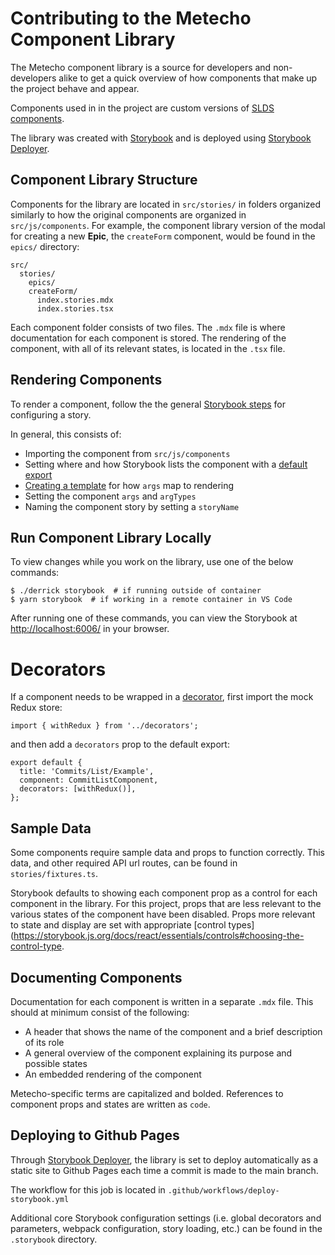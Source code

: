# Contributing to the Metecho Component Library

The Metecho component library is a source for developers and non-developers
alike to get a quick overview of how components that make up the project behave
and appear.

Components used in in the project are custom versions of
[SLDS components](https://react.lightningdesignsystem.com/).

The library was created with [Storybook](https://storybook.js.org/)
and is deployed using
[Storybook Deployer](https://github.com/storybookjs/storybook-deployer).

## Component Library Structure

Components for the library are located in `src/stories/` in folders organized
similarly to how the original components are organized in `src/js/components`.
For example, the component library version of the modal for creating a new
**Epic**, the `createForm` component, would be found in the `epics/` directory:


    src/
      stories/
        epics/
        createForm/
          index.stories.mdx
          index.stories.tsx


Each component folder consists of two files. The `.mdx` file is where
documentation for each component is stored. The rendering of the component, with
all of its relevant states, is located in the `.tsx` file.

## Rendering Components

To render a component, follow the the general
[Storybook steps](https://storybook.js.org/docs/react/writing-stories/introduction)
for configuring a story.

In general, this consists of:

- Importing the component from `src/js/components`
- Setting where and how Storybook lists the component with a
[default export](https://storybook.js.org/docs/react/writing-stories/introduction#default-export)
- [Creating a template](https://storybook.js.org/docs/react/writing-stories/introduction#default-export) for how `args` map to rendering
- Setting the component `args` and `argTypes`
- Naming the component story by setting a `storyName`

## Run Component Library Locally

To view changes while you work on the library, use one of the below commands:

    $ ./derrick storybook  # if running outside of container
    $ yarn storybook  # if working in a remote container in VS Code

After running one of these commands, you can view the Storybook at
<http://localhost:6006/> in your browser.

# Decorators

If a component needs to be wrapped in a
[decorator](https://storybook.js.org/docs/react/writing-stories/decorators),
first import the mock Redux store:


    import { withRedux } from '../decorators';



and then add a `decorators` prop to the default export:


    export default {
      title: 'Commits/List/Example',
      component: CommitListComponent,
      decorators: [withRedux()],
    };



## Sample Data

Some components require sample data and props to function correctly. This data,
and other required API url routes, can be found in `stories/fixtures.ts`.

Storybook defaults to showing each component prop as a control for each
component in the library. For this project, props that are less relevant to the
various states of the component have been disabled. Props more relevant to state
and display are set with appropriate
[control types](https://storybook.js.org/docs/react/essentials/controls#choosing-the-control-type.

## Documenting Components

Documentation for each component is written in a separate `.mdx` file. This
should at minimum consist of the following:

- A header that shows the name of the component and a brief description of its
  role
- A general overview of the component explaining its purpose and possible states
- An embedded rendering of the component

Metecho-specific terms are capitalized and bolded. References to component props
and states are written as `code`.

## Deploying to Github Pages

Through [Storybook Deployer](https://github.com/storybookjs/storybook-deployer),
the library is set to deploy automatically as a static site to Github Pages each
time a commit is made to the main branch.

The workflow for this job is located in `.github/workflows/deploy-storybook.yml`

Additional core Storybook configuration settings (i.e. global decorators and
parameters, webpack configuration, story loading, etc.) can be found in the
`.storybook` directory.
